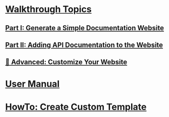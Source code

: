 ﻿# [Walkthrough Topics](walkthrough_overview.md)
## [Part I: Generate a Simple Documentation Website](walkthrough_create_a_docfx_project.md)
## [Part II: Adding API Documentation to the Website](walkthrough_create_a_docfx_project_2.md)
## [🔧 Advanced: Customize Your Website](advanced_walkthrough.md)
# [User Manual](docfx.exe_user_manual.md)
# [HowTo: Create Custom Template](howto_create_custom_template.md)
